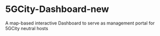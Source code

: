 # 5GCity-Dashboard-new
A map-based interactive Dashboard to serve as management portal for 5GCity neutral hosts

